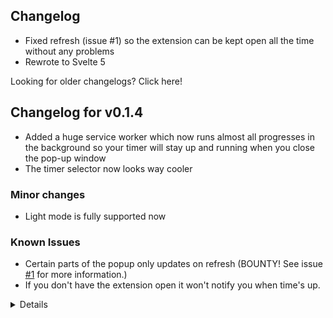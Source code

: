 ## Changelog

- Fixed refresh (issue #1) so the extension can be kept open all the time without any problems
- Rewrote to Svelte 5

<summary>Looking for older changelogs? Click here!</summary>

## Changelog for v0.1.4

- Added a huge service worker which now runs almost all progresses in the background so your timer will stay up and running when you close the pop-up window
- The timer selector now looks way cooler

### Minor changes

- Light mode is fully supported now

### Known Issues

- Certain parts of the popup only updates on refresh (BOUNTY! See issue [#1](https://github.com/ThatFrogDev/studymate/issues/1) for more information.)
- If you don't have the extension open it won't notify you when time's up.
<details>

## Changelog for v0.1.3

First release on GitHub. What came before this release: a simple timer, timer chooser, pixel art font, a sound effect and finished timer count.

### Minor changes

- Added GitHub Actions
- Added a pixel art background
- Added a play/pause icon instead of text
</details>
